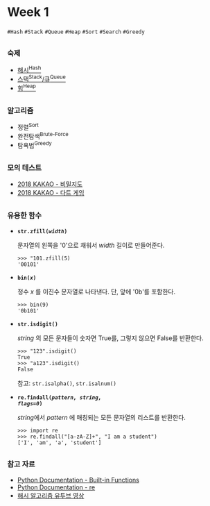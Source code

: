 # Week 1

`#Hash` `#Stack` `#Queue` `#Heap` `#Sort` `#Search` `#Greedy`

## 

### 숙제

- [해시<sup>Hash</sup>](https://programmers.co.kr/learn/courses/30/parts/12077)
- [스택<sup>Stack</sup>/큐<sup>Queue</sup>](https://programmers.co.kr/learn/courses/30/parts/12081)
- [힙<sup>Heap</sup>](https://programmers.co.kr/learn/courses/30/parts/12117)

## 

### 알고리즘

- 정렬<sup>Sort</sup>
- 완전탐색<sup>Brute-Force</sup>
- 탐욕법<sup>Greedy</sup>

## 

### 모의 테스트

- [2018 KAKAO - 비밀지도](https://programmers.co.kr/learn/courses/30/lessons/17681)
- [2018 KAKAO - 다트 게임](https://programmers.co.kr/learn/courses/30/lessons/17682)

## 

### 유용한 함수

- <code>**str.zfill(*width*)**</code>

    문자열의 왼쪽을 '0'으로 채워서 *width* 길이로 만들어준다.

    ```
    >>> "101.zfill(5)
    '00101'
    ```

- <code>**bin(*x*)**</code>

    정수 *x* 를 이진수 문자열로 나타낸다. 단, 앞에 '0b'를 포함한다.

    ```
    >>> bin(9)
    '0b101'
    ```

- <code>**str.isdigit()**</code>

    *string* 의 모든 문자들이 숫자면 True를, 그렇지 않으면 False를 반환한다.

    ```
    >>> "123".isdigit()
    True
    >>> "a123".isdigit()
    False
    ```

    참고: <code>str.isalpha()</code>, <code>str.isalnum()</code>

- <code>**re.findall(*pattern, string, flags=0*)**</code>

    *string*에서 *pattern* 에 매칭되는 모든 문자열의 리스트를 반환한다.

    ```
    >>> import re
    >>> re.findall("[a-zA-Z]+", "I am a student")
    ['I', 'am', 'a', 'student']
    ```

## 

### 참고 자료

- [Python Documentation - Built-in Functions](https://docs.python.org/ko/3/library/functions.html)
- [Python Documentation - re](https://docs.python.org/3/library/re.html)
- [해시 알고리즘 유투브 영상](https://www.youtube.com/watch?v=Vi0hauJemxA)